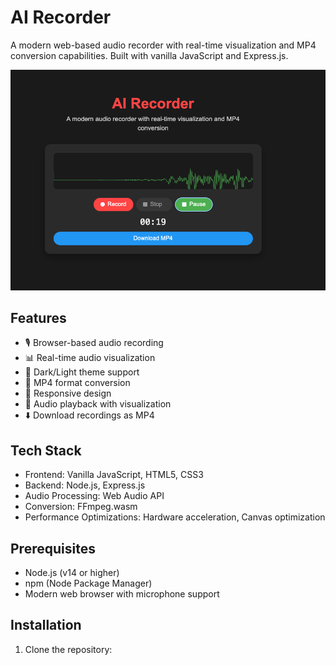# AI Recorder

A modern web-based audio recorder with real-time visualization and MP4 conversion capabilities. Built with vanilla JavaScript and Express.js.

![AI Recorder Screenshot](screenshot.png)

## Features

- 🎙️ Browser-based audio recording
- 📊 Real-time audio visualization
- 🎨 Dark/Light theme support
- 🔄 MP4 format conversion
- 📱 Responsive design
- 🎵 Audio playback with visualization
- ⬇️ Download recordings as MP4

## Tech Stack

- Frontend: Vanilla JavaScript, HTML5, CSS3
- Backend: Node.js, Express.js
- Audio Processing: Web Audio API
- Conversion: FFmpeg.wasm
- Performance Optimizations: Hardware acceleration, Canvas optimization

## Prerequisites

- Node.js (v14 or higher)
- npm (Node Package Manager)
- Modern web browser with microphone support

## Installation

1. Clone the repository: 